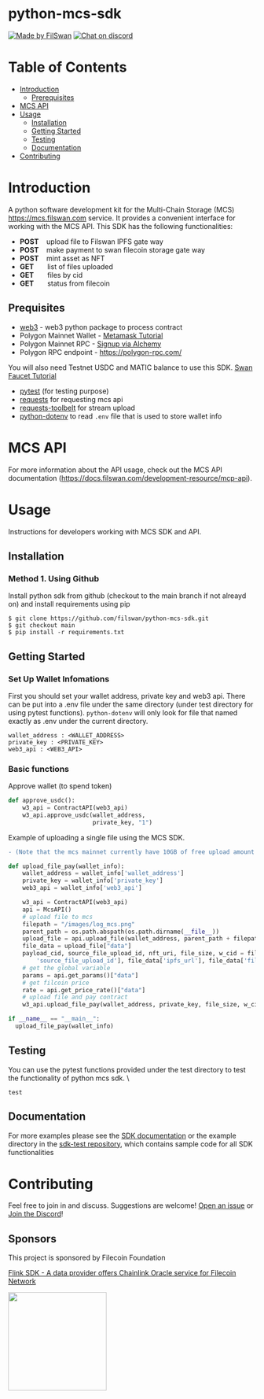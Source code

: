 # python-mcs-sdk

[![Made by FilSwan](https://img.shields.io/badge/made%20by-FilSwan-green.svg)](https://www.filswan.com/)
[![Chat on discord](https://img.shields.io/badge/join%20-discord-brightgreen.svg)](https://discord.com/invite/KKGhy8ZqzK)

# Table of Contents <!-- omit in toc -->

- [Introduction](#introduction)
  - [Prerequisites](#prerequisites)
- [MCS API](#mcs-api)
- [Usage](#usage)
  - [Installation](#installation)
  - [Getting Started](#getting-started)
  - [Testing](#testing)
  - [Documentation](#documentation)
- [Contributing](#contributing)

# Introduction

A python software development kit for the Multi-Chain Storage (MCS) https://mcs.filswan.com service. It provides a convenient interface for working with the MCS API. This SDK has the following functionalities:

- **POST**    upload file to Filswan IPFS gate way
- **POST**    make payment to swan filecoin storage gate way
- **POST**    mint asset as NFT
- **GET**       list of files uploaded
- **GET**       files by cid
- **GET**       status from filecoin

## Prequisites

- [web3](https://pypi.org/project/web3/) - web3 python package to process contract
- Polygon Mainnet Wallet - [Metamask Tutorial](https://docs.filswan.com/getting-started/beginner-walkthrough/public-testnet/setup-metamask)
- Polygon Mainnet RPC - [Signup via Alchemy](https://www.alchemy.com/)
- Polygon RPC endpoint - https://polygon-rpc.com/

You will also need Testnet USDC and MATIC balance to use this SDK. [Swan Faucet Tutorial](https://docs.filswan.com/development-resource/swan-token-contract/acquire-testnet-usdc-and-matic-tokens)
- [pytest](https://docs.pytest.org/en/7.1.x/) (for testing purpose)
- [requests](https://pypi.org/project/requests/) for requesting mcs api
- [requests-toolbelt](https://pypi.org/project/requests-toolbelt/) for stream upload
- [python-dotenv](https://pypi.org/project/python-dotenv/) to read `.env` file that is used to store wallet info
 
# MCS API

For more information about the API usage, check out the MCS API documentation (https://docs.filswan.com/development-resource/mcp-api).

# Usage

Instructions for developers working with MCS SDK and API.

## Installation

### Method 1. Using Github
Install python sdk from github (checkout to the main branch if not alreayd on) and install requirements using pip

```
$ git clone https://github.com/filswan/python-mcs-sdk.git
$ git checkout main
$ pip install -r requirements.txt
```

## Getting Started

### Set Up Wallet Infomations
First you should set your wallet address, private key and web3 api. There can be put into a .env file under the same directory (under test directory for using pytest functions). `python-dotenv` will only look for file that named exactly as .env under the current directory.
```
wallet_address : <WALLET_ADDRESS>
private_key : <PRIVATE_KEY>
web3_api : <WEB3_API>
```

### Basic functions
Approve wallet (to spend token)

```python
def approve_usdc():
    w3_api = ContractAPI(web3_api)
    w3_api.approve_usdc(wallet_address,
                        private_key, "1")
```

Example of uploading a single file using the MCS SDK. 
```diff
- (Note that the mcs mainnet currently have 10GB of free upload amount for each wallet per month. While you can still manually pay for the upload, it is not recommanded as the lockedpayment might not be able to unlock under this circumstance. This code is only demonstration purpose and should not be used to upload file on mcs mainnet, the upload function covers free upload is under `upload/free_upload.py`)
```

```python
def upload_file_pay(wallet_info):
    wallet_address = wallet_info['wallet_address']
    private_key = wallet_info['private_key']
    web3_api = wallet_info['web3_api']

    w3_api = ContractAPI(web3_api)
    api = McsAPI()
    # upload file to mcs
    filepath = "/images/log_mcs.png"
    parent_path = os.path.abspath(os.path.dirname(__file__))
    upload_file = api.upload_file(wallet_address, parent_path + filepath)
    file_data = upload_file["data"]
    payload_cid, source_file_upload_id, nft_uri, file_size, w_cid = file_data['payload_cid'], file_data[
        'source_file_upload_id'], file_data['ipfs_url'], file_data['file_size'], file_data['w_cid']
    # get the global variable
    params = api.get_params()["data"]
    # get filcoin price
    rate = api.get_price_rate()["data"]
    # upload file and pay contract
    w3_api.upload_file_pay(wallet_address, private_key, file_size, w_cid, rate, params)

if __name__ == "__main__":
  upload_file_pay(wallet_info)
```

## Testing
You can use the pytest functions provided under the test directory to test the functionality of python mcs sdk. \

`test`

## Documentation

For more examples please see the [SDK documentation](https://docs.filswan.com/multi-chain-storage/developer-quickstart/sdk) or the example directory in the [sdk-test repository](https://github.com/filswan/python-mcs-sdk/tree/main/test), which contains sample code for all SDK functionalities

# Contributing

Feel free to join in and discuss. Suggestions are welcome! [Open an issue](https://github.com/filswan/python-mcs-sdk/issues) or [Join the Discord](https://discord.com/invite/KKGhy8ZqzK)!

## Sponsors

This project is sponsored by Filecoin Foundation

[Flink SDK - A data provider offers Chainlink Oracle service for Filecoin Network ](https://github.com/filecoin-project/devgrants/issues/463)

<img src="https://github.com/filswan/flink/blob/main/filecoin.png" width="200">
